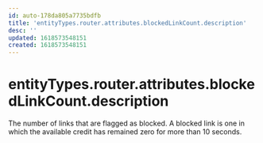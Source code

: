 ```yaml
---
id: auto-178da805a7735bdfb
title: 'entityTypes.router.attributes.blockedLinkCount.description'
desc: ''
updated: 1618573548151
created: 1618573548151
---
```

# entityTypes.router.attributes.blockedLinkCount.description

The number of links that are flagged as blocked.  A blocked link is one in which the available credit has remained zero for more than 10 seconds.